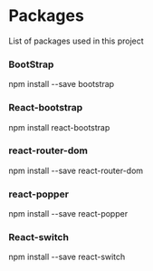 # Packages

List of packages used in this project

### BootStrap

npm install --save bootstrap

### React-bootstrap

npm install react-bootstrap

### react-router-dom

npm install --save react-router-dom

### react-popper

npm install --save react-popper

### React-switch

npm install --save react-switch